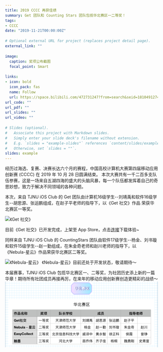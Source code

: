 ```yaml
---
title: 2019 CCCC 再获佳绩
summary: Get 团队和 Counting Stars 团队包揽华北赛区一二等奖！
tags:
- CCCC
date: "2019-11-21T00:00:00Z"

# Optional external URL for project (replaces project detail page).
external_link: ""

image:
  caption: 奖项公布截图
  focal_point: Smart

links:
- icon: bold
  icon_pack: fas
  name: Follow
  url: https://space.bilibili.com/472731247?from=search&seid=18104912749018562379
url_code: ""
url_pdf: ""
url_slides: ""
url_video: ""

# Slides (optional).
#   Associate this project with Markdown slides.
#   Simply enter your slide deck's filename without extension.
#   E.g. `slides = "example-slides"` references `content/slides/example-slides.md`.
#   Otherwise, set `slides = ""`.
slides: example
---
```

经历过海选、复赛、决赛长达六个月的赛程，中国高校计算机大赛第四届移动应用创新赛 (CCCC) 在 2019 年 10 月 28 日圆满结束。
本次大赛共有一千二百多支队伍参赛，这是一场来自五湖四海的盛大的头脑风暴，每一个队伍都发挥着自己的奇思妙想，致力于解决不同领域的各种问题。

本次，来自 TJNU iOS Club 的 Get 团队由计算机16级学生--刘靖禹和软件16级学生--胡思源、张运鹏组成，在赵子平老师的指导下，以《Get 社交》作品
荣获华北赛区一等奖。

![《Get 社交》](https://s2.ax1x.com/2019/11/25/MvgpMn.png)

目前《Get 社交》已开发完成，上架至 App Store，点击[连接](https://apps.apple.com/cn/app/get%E7%A4%BE%E4%BA%A4/id1439169281)下载体验~

同样来自 TJNU iOS Club 的 CountingStars 团队由软件17级学生--杨金、刘书璇和软件15级学生--赵一勤组成，在朱金奇老师和赵川老师的指导下，以
《Nebula-星云》作品荣获华北赛区二等奖。

![《Nebula-星云》](https://s2.ax1x.com/2019/11/25/Mvy4oD.png)
《Nebula-星云》目前还处于开发状态，敬请期待～

本届赛事，TJNU iOS Club 包揽华北赛区一、二等奖，为社团历史添上新的一篇华章！期待所有社团成员再接再厉，在来年的移动应用创新赛创造更精彩的战绩～
![战绩](featured.png)
